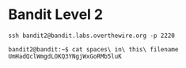 # Bandit Level 2

```
ssh bandit2@bandit.labs.overthewire.org -p 2220
```

```
bandit2@bandit:~$ cat spaces\ in\ this\ filename 
UmHadQclWmgdLOKQ3YNgjWxGoRMb5luK
```
